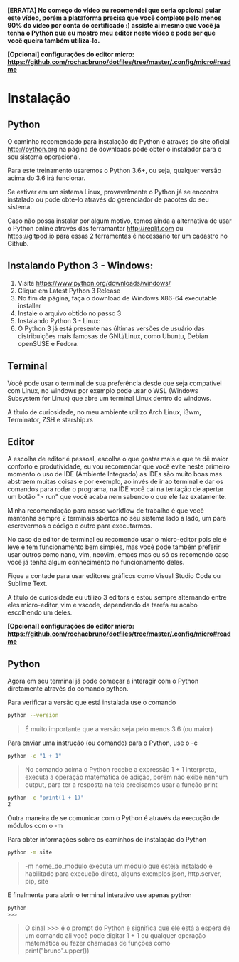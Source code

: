 **[ERRATA] No começo do vídeo eu recomendei que seria opcional pular este vídeo, porém a plataforma precisa que você complete pelo menos 90% do vídeo por conta do certificado :) assiste ai mesmo que você já tenha o Python que eu mostro meu editor neste vídeo e pode ser que você queira também utiliza-lo.**

**[Opcional] configurações do editor micro: https://github.com/rochacbruno/dotfiles/tree/master/.config/micro#readme**

# Instalação

## Python

O caminho recomendado para instalação do Python é através do site oficial http://python.org na página de downloads pode obter o instalador para o seu sistema operacional.

Para este treinamento usaremos o Python 3.6+, ou seja, qualquer versão acima do 3.6 irá funcionar.

Se estiver em um sistema Linux, provavelmente o Python já se encontra instalado ou pode obte-lo através do gerenciador de pacotes do seu sistema.

Caso não possa instalar por algum motivo, temos ainda a alternativa de usar o Python online através das ferramantar http://replit.com ou https://gitpod.io para essas 2 ferramentas é necessário ter um cadastro no Github.

## Instalando Python 3 - Windows:

1. Visite https://www.python.org/downloads/windows/
1. Clique em Latest Python 3 Release
1. No fim da página, faça o download de Windows X86-64 executable installer
1. Instale o arquivo obtido no passo 3
1. Instalando Python 3 - Linux:
1. O Python 3 já está presente nas últimas versões de usuário das distribuições mais famosas de GNU/Linux, como Ubuntu, Debian openSUSE e Fedora.

## Terminal

Você pode usar o terminal de sua preferência desde que seja compatível com Linux, no windows por exemplo pode usar o WSL (Windows Subsystem for Linux) que abre um terminal Linux dentro do windows.

A título de curiosidade, no meu ambiente utilizo Arch Linux, i3wm, Terminator, ZSH e starship.rs

## Editor

A escolha de editor é pessoal, escolha o que gostar mais e que te dê maior conforto e produtividade, eu vou recomendar que você evite neste primeiro momento o uso de IDE (Ambiente Integrado) as IDEs são muito boas mas abstraem muitas coisas e por exemplo, ao invés de ir ao terminal e dar os comandos para rodar o programa, na IDE você cai na tentação de apertar um botão "> run" que você acaba nem sabendo o que ele faz exatamente.

Minha recomendação para nosso workflow de trabalho é que você mantenha sempre 2 terminais abertos no seu sistema lado a lado, um para escrevermos o código e outro para executarmos.

No caso de editor de terminal eu recomendo usar o micro-editor pois ele é leve e tem funcionamento bem simples, mas você pode também preferir usar outros como nano, vim, neovim, emacs mas eu só os recomendo caso você já tenha algum conhecimento no funcionamento deles.

Fique a contade para usar editores gráficos como Visual Studio Code ou Sublime Text.

A título de curiosidade eu utilizo 3 editors e estou sempre alternando entre eles micro-editor, vim e vscode, dependendo da tarefa eu acabo escolhendo um deles.

**[Opcional] configurações do editor micro: https://github.com/rochacbruno/dotfiles/tree/master/.config/micro#readme**

## Python

Agora em seu terminal já pode começar a interagir com o Python diretamente através do comando python.

Para verificar a versão que está instalada use o comando

```bash
python --version
```

> É muito importante que a versão seja pelo menos 3.6 (ou maior)

Para enviar uma instrução (ou comando) para o Python, use o -c

```bash
python -c "1 + 1"
```

> No comando acima o Python recebe a expressão 1 + 1 interpreta, executa a operação matemática de adição, porém não exibe nenhum output, para ter a resposta na tela precisamos usar a função print

```bash
python -c "print(1 + 1)"
2
```

Outra maneira de se comunicar com o Python é através da execução de módulos com o -m

Para obter informações sobre os caminhos de instalação do Python

```bash
python -m site
```

> -m nome_do_modulo executa um módulo que esteja instalado e habilitado para execução direta, alguns exemplos json, http.server, pip, site

E finalmente para abrir o terminal interativo use apenas python

```python
python
>>>
```

> O sinal >>> é o prompt do Python e significa que ele está a espera de um comando ali você pode digitar 1 + 1 ou qualquer operação matemática ou fazer chamadas de funções como print("bruno".upper())
